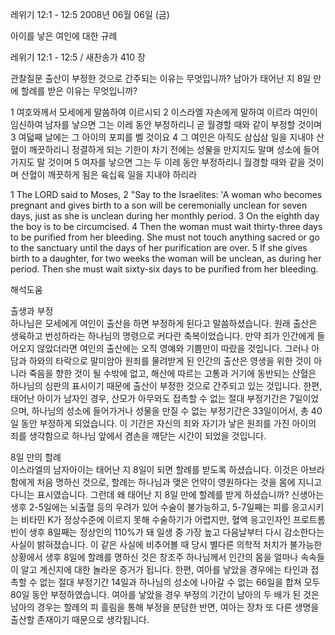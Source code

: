 레위기 12:1 - 12:5 
2008년 06월 06일 (금)

아이를 낳은 여인에 대한 규례



레위기 12:1 - 12:5 / 새찬송가 410 장


관찰질문
출산이 부정한 것으로 간주되는 이유는 무엇입니까? 
남아가 태어난 지 8일 만에 할례를 받은 이유는 무엇입니까? 

1 여호와께서 모세에게 말씀하여 이르시되 2 이스라엘 자손에게 말하여 이르라 여인이 임신하여 남자를 낳으면 그는 이레 동안 부정하리니 곧 월경할 때와 같이 부정할 것이며 3 여덟째 날에는 그 아이의 포피를 벨 것이요 4 그 여인은 아직도 삼십삼 일을 지내야 산혈이 깨끗하리니 정결하게 되는 기한이 차기 전에는 성물을 만지지도 말며 성소에 들어가지도 말 것이며 5 여자를 낳으면 그는 두 이레 동안 부정하리니 월경할 때와 같을 것이며 산혈이 깨끗하게 됨은 육십육 일을 지내야 하리라

1 The LORD said to Moses, 2 "Say to the Israelites: 'A woman who becomes pregnant and gives birth to a son will be ceremonially unclean for seven days, just as she is unclean during her monthly period. 3 On the eighth day the boy is to be circumcised. 4 Then the woman must wait thirty-three days to be purified from her bleeding. She must not touch anything sacred or go to the sanctuary until the days of her purification are over. 5 If she gives birth to a daughter, for two weeks the woman will be unclean, as during her period. Then she must wait sixty-six days to be purified from her bleeding.

해석도움





출생과 부정  
하나님은 모세에게 여인이 출산을 하면 부정하게 된다고 말씀하셨습니다. 원래 출산은 생육하고 번성하라는 하나님의 명령으로 커다란 축복이었습니다. 만약 죄가 인간에게 들어오지 않았더라면 여인의 출산에는 오직 영예와 기쁨만이 따랐을 것입니다. 그러나 아담과 하와의 타락으로 말미암아 원죄를 물려받게 된 인간의 출산은 영생을 위한 것이 아니라 죽음을 향한 것이 될 수밖에 없고, 해산에 따르는 고통과 거기에 동반되는 산혈은 하나님의 심판의 표시이기 때문에 출산이 부정한 것으로 간주되고 있는 것입니다. 한편, 태어난 아이가 남자인 경우, 산모가 아무와도 접촉할 수 없는 절대 부정기간은 7일이었으며, 하나님의 성소에 들어가거나 성물을 만질 수 없는 부정기간은 33일이어서, 총 40일 동안 부정하게 되었습니다. 이 기간은 자신의 죄와 자기가 낳은 원죄를 가진 아이의 죄를 생각함으로 하나님 앞에서 겸손을 깨닫는 시간이 되었을 것입니다.     

8일 만의 할례  
이스라엘의 남자아이는 태어난 지 8일이 되면 할례를 받도록 하셨습니다. 이것은 아브라함에게 처음 명하신 것으로, 할례는 하나님과 맺은 언약이 영원하다는 것을 몸에 지니고 다니는 표시였습니다. 그런데 왜 태어난 지 8일 만에 할례를 받게 하셨습니까? 신생아는 생후 2-5일에는 뇌출혈 등의 우려가 있어 수술이 불가능하고, 5-7일째는 피를 응고시키는 비타민 K가 정상수준에 이르지 못해 수술하기가 어렵지만, 혈액 응고인자인 프로트롬빈이 생후 8일째는 정상인의 110%가 돼 일생 중 가장 높고 다음날부터 다시 감소한다는 사실이 밝혀졌습니다. 이 같은 사실에 비추어볼 때 당시 별다른 의학적 처치가 불가능한 상황에서 생후 8일에 할례를 명하신 것은 창조주 하나님께서 인간의 몸을 얼마나 속속들이 알고 계신지에 대한 놀라운 증거가 됩니다. 한편, 여아를 낳았을 경우에는 타인과 접촉할 수 없는 절대 부정기간 14일과 하나님의 성소에 나아갈 수 없는 66일을 합쳐 모두 80일 동안 부정하였습니다. 여아를 낳았을 경우 부정의 기간이 남아의 두 배가 된 것은 남아의 경우는 할례의 피 흘림을 통해 부정을 분담한 반면, 여아는 장차 또 다른 생명을 출산할 존재이기 때문으로 생각됩니다.